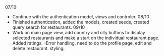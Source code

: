 
07/10
- Continue with the authentication model, views and controler.
08/10
- Finished authentication, added the models, created seeds, created query search for restaurants.
09/10
- Work on main page view, add country and city buttons to display selected restaurants and make a start on the individual restaurant page. Added ratings.
-Error handling, need to do the profile page, edit and delete restaurant. styling.